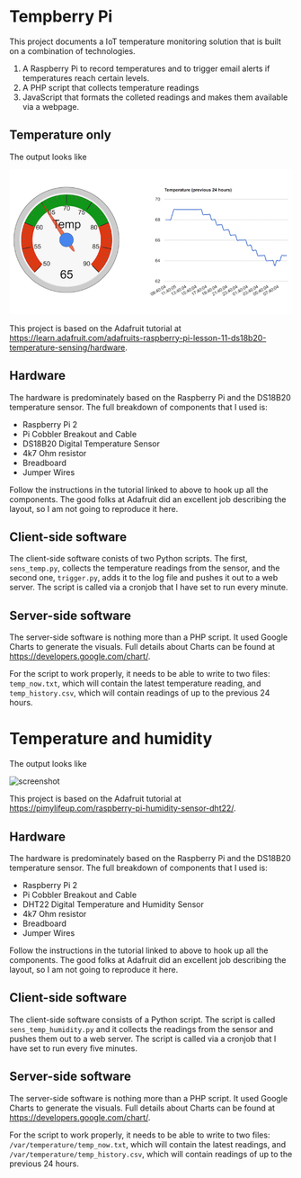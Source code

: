# Tempberry Pi 

This project documents a IoT temperature monitoring solution that is built on a
combination of technologies.

1. A Raspberry Pi to record temperatures and to trigger email alerts if
temperatures reach certain levels.
2. A PHP script that collects temperature readings
3. JavaScript that formats the colleted readings and makes them available via a
webpage.


## Temperature only

The output looks like

![screenshot](screenshot-temp.png "Screenshot")

This project is based on the Adafruit tutorial at
<https://learn.adafruit.com/adafruits-raspberry-pi-lesson-11-ds18b20-temperature-sensing/hardware>.

## Hardware

The hardware is predominately based on the Raspberry Pi and the DS18B20
temperature sensor. The full breakdown of components that I used is:

* Raspberry Pi 2
* Pi Cobbler Breakout and Cable
* DS18B20 Digital Temperature Sensor
* 4k7 Ohm resistor
* Breadboard
* Jumper Wires

Follow the instructions in the tutorial linked to above to hook up all the
components. The good folks at Adafruit did an excellent job describing the
layout, so I am not going to reproduce it here.

## Client-side software

The client-side software conists of two Python scripts. The first,
`sens_temp.py`,  collects the temperature readings from the sensor, and the
second one, `trigger.py`, adds it to the log file and pushes it out to a web
server. The script is called via a cronjob that I have set to run every minute.

## Server-side software

The server-side software is nothing more than a PHP script. It used Google
Charts to generate the visuals. Full details about Charts can be found at
<https://developers.google.com/chart/>.

For the script to work properly, it needs to be able to write to two files:
`temp_now.txt`, which will contain the latest temperature reading, and
`temp_history.csv`, which will contain readings of up to the previous 24 hours.




# Temperature and humidity

The output looks like

![screenshot](screenshot-temp-humidity.png "Screenshot")

This project is based on the Adafruit tutorial at
<https://pimylifeup.com/raspberry-pi-humidity-sensor-dht22/>.

## Hardware

The hardware is predominately based on the Raspberry Pi and the DS18B20
temperature sensor. The full breakdown of components that I used is:

* Raspberry Pi 2
* Pi Cobbler Breakout and Cable
* DHT22 Digital Temperature and Humidity Sensor
* 4k7 Ohm resistor
* Breadboard
* Jumper Wires

Follow the instructions in the tutorial linked to above to hook up all the
components. The good folks at Adafruit did an excellent job describing the
layout, so I am not going to reproduce it here.

## Client-side software

The client-side software consists of a Python script. The script is called
`sens_temp_humidity.py` and it collects the readings from the sensor and pushes them out to a web server. The script is called via a cronjob that I have set to run every five minutes.

## Server-side software

The server-side software is nothing more than a PHP script. It used Google
Charts to generate the visuals. Full details about Charts can be found at
<https://developers.google.com/chart/>.

For the script to work properly, it needs to be able to write to two files: `/var/temperature/temp_now.txt`, which will contain the latest readings, and `/var/temperature/temp_history.csv`, which will contain readings of up to the previous 24 hours.
